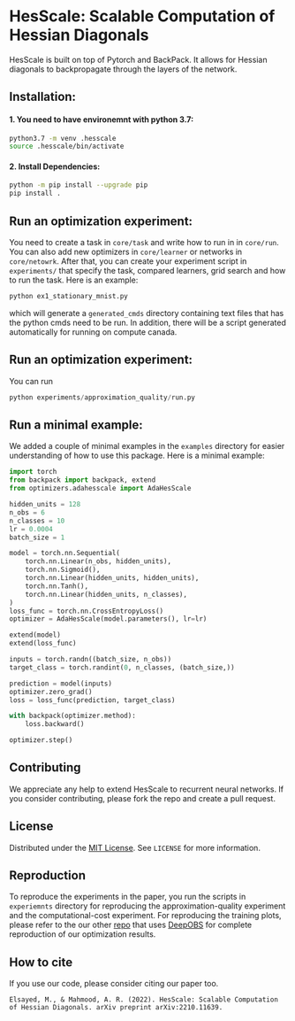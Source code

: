 # HesScale: Scalable Computation of Hessian Diagonals


HesScale is built on top of Pytorch and BackPack. It allows for Hessian diagonals to backpropagate through the layers of the network.

## Installation:
#### 1. You need to have environemnt with python 3.7:
``` sh
python3.7 -m venv .hesscale
source .hesscale/bin/activate
```
#### 2. Install Dependencies:
```sh
python -m pip install --upgrade pip
pip install .
```

## Run an optimization experiment:
You need to create a task in `core/task` and write how to run in in `core/run`. You can also add new optimizers in `core/learner` or networks in `core/netowrk`. After that, you can create your experiment script in `experiments/` that specify the task, compared learners, grid search and how to run the task. Here is an example:

```python
python ex1_stationary_mnist.py 
```

which will generate a `generated_cmds` directory containing text files that has the python cmds need to be run. In addition, there will be a script generated automatically for running on compute canada.


## Run an optimization experiment:
You can run 

```python
python experiments/approximation_quality/run.py 
```

## Run a minimal example:
We added a couple of minimal examples in the `examples` directory for easier understanding of how to use this package. Here is a minimal example:
```python
import torch
from backpack import backpack, extend
from optimizers.adahesscale import AdaHesScale

hidden_units = 128
n_obs = 6
n_classes = 10
lr = 0.0004
batch_size = 1

model = torch.nn.Sequential(
    torch.nn.Linear(n_obs, hidden_units),
    torch.nn.Sigmoid(),
    torch.nn.Linear(hidden_units, hidden_units),
    torch.nn.Tanh(),
    torch.nn.Linear(hidden_units, n_classes),
)
loss_func = torch.nn.CrossEntropyLoss()
optimizer = AdaHesScale(model.parameters(), lr=lr)

extend(model)
extend(loss_func)

inputs = torch.randn((batch_size, n_obs))
target_class = torch.randint(0, n_classes, (batch_size,))

prediction = model(inputs)
optimizer.zero_grad()
loss = loss_func(prediction, target_class)

with backpack(optimizer.method):
    loss.backward()

optimizer.step()

```

## Contributing
We appreciate any help to extend HesScale to recurrent neural networks. If you consider contributing, please fork the repo and create a pull request. 

## License
Distributed under the [MIT License](https://opensource.org/licenses/MIT). See `LICENSE` for more information.

## Reproduction
To reproduce the experiments in the paper, you run the scripts in `experiemnts` directory for reproducing the approximation-quality experiment and the computational-cost experiment. For reproducing the training plots, please refer to the our other [repo](https://github.com/mohmdelsayed/HesScale-Comparisons) that uses [DeepOBS](https://github.com/fsschneider/DeepOBS) for complete reproduction of our optimization results.

## How to cite
If you use our code, please consider citing our paper too.
```
Elsayed, M., & Mahmood, A. R. (2022). HesScale: Scalable Computation of Hessian Diagonals. arXiv preprint arXiv:2210.11639.
```
